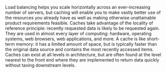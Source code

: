 Load balancing helps you scale horizontally across an ever-increasing number of
servers, but caching will enable you to make vastly better use of the resources
you already have as well as making otherwise unattainable product requirements
feasible. Caches take advantage of the locality of reference principle:
recently requested data is likely to be requested again. They are used in
almost every layer of computing: hardware, operating systems, web browsers, web
applications, and more. A cache is like short-term memory: it has a limited
amount of space, but is typically faster than the original data source and
contains the most recently accessed items. Caches can exist at all levels in
architecture, but are often found at the level nearest to the front end where
they are implemented to return data quickly without taxing downstream levels.
